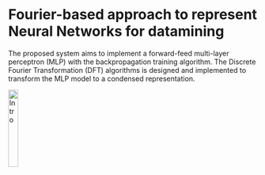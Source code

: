 # Fourier-based approach to represent Neural Networks for datamining

The proposed system aims to implement a forward-feed multi-layer perceptron (MLP) with the backpropagation training algorithm. The Discrete Fourier Transformation (DFT) algorithms is designed and implemented to transform the MLP model to a condensed representation. 

<div>
<img width="20%" src="DFT.jpeg" alt="Intro" title="Intro"</img>
</div>
